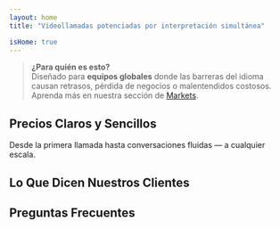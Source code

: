 ```yaml
---
layout: home
title: "Videollamadas potenciadas por interpretación simultánea"

isHome: true
---
```


<!-- text="Videollamadas potenciadas por traducción simultánea de voz." -->
<!-- text="Las aulas tardan años; InterMind ofrece comprensión en tiempo real hoy, en todos los idiomas." -->
<!-- text="Reuniones por video **multilingües** con interpretación de **voz**" -->
<!-- title="Reuniones por video con interpretación **en vivo**" -->

<HeroSection
title="Reúnase en **Cualquier** Idioma"
text="Hable en su idioma nativo. Escuche a todos los demás — como si también lo hablaran.">

<AuthButton text="Escuche la diferencia" buttonClass="brand"/>
<!-- <ContactFormModalNav buttonText="Solicitar una Demo"/>
<NavButton to="#pricing" buttonClass="alt" buttonLabel="Precios" /> -->
</HeroSection>

> **¿Para quién es esto?**  
> Diseñado para **equipos globales** donde las barreras del idioma causan retrasos, pérdida de negocios o malentendidos costosos. Aprenda más en nuestra sección de [Markets](./product/markets).

<span id="1"></span>
<FeatureBlock :card="{
  title: 'Traducción ≠ Comprensión. Esto es lo siguiente.',
  details: 'Sin importar el idioma, **su voz es escuchada — y comprendida** — como si compartieran la misma lengua.',
    items: [
      '⚡︎ De forma natural, en [tiempo real](/product/how-it-works), y sin subtítulos ni retrasos.',
      '✧ La interpretación potenciada por IA captura el tono, la intención y la terminología específica de la industria.',
    ],
  link: './product/what-is-intermind',
  src: {
    light: '/1.png',
    dark: '/1.png',
  },
  inversion: false
}" />

<span id="2"></span>
<FeatureBlock :card="{
    title: 'La Mente Dentro de Sus Reuniones',
    details: 'InterMind convierte cada llamada multilingüe en conocimiento claro y consultable.',
    items: [
      '🔍 **Pregunte cualquier cosa** — la IA encuentra respuestas **en todas sus reuniones**.',
      '✧ Extrae automáticamente tareas, responsables y fechas límite.',
      '✧ Resume los puntos clave en cualquier idioma — instantáneamente.',
    ],
    link: '/product/how-it-works#🧩-deep-memory-deep-understanding',
    src: {
      light: '/2l.png',
      dark: '/2d.png',
    },
    inversion: true
  }" />

<span id="3"></span>
<FeatureBlock :card="{
    title: 'Diseñado para Reuniones Serias — No Solo para Charlar',
    details: 'InterMind es una **plataforma de videollamadas de nivel profesional**, no un complemento o plugin ligero.',
    items: [
      '✧ Resolución 1080p, supresión inteligente de ruido, programación, moderación, compartir pantalla, grabación, subtitulado, chat entre participantes e integración con calendario — todo incluido, listo para usar.',
    ],
    link: '/product/how-it-works',
    src: {
      light: '/3.png',
      dark: '/3.png',
    },
    inversion: false
  }" />

<span id="4"></span>
<FeatureBlock
  :card="{
    title: 'Privacidad Donde Importa',
    details:
      'InterMind está construido para conversaciones críticas de confianza — donde la privacidad y el control son más importantes.',
    items: [
      '⚡︎ [Enrutamiento de privacidad basado en regiones](/product/privacy-architecture) — UE, EE. UU., SE Asia',
      '✧ **Cero entrenamiento de datos**. Sin acceso de terceros.'
    ],
    link: '/product/privacy-architecture',
    src: {
      light: '/4.png',
      dark: '/4.png',
    },
    inversion: true
  }"
/>

<span id="Pricing"></span>

## Precios Claros y Sencillos

Desde la primera llamada hasta conversaciones fluidas — a cualquier escala.

<PricingPlans :plans="[
  {
    title: '**Básico** 1 usuario',
    price: '**Gratis**',
    details: '25 reuniones gratuitas',
    items: [
      'Reuniones de video para **100** participantes [💬](#3)',
      '**30** GB de almacenamiento compartido por usuario',
      'Búsqueda en todas tus reuniones [💬](#2)',
      'Interpretación simultánea [💬](#1)',
    ],
  },
  {
    title: '**Pro** 1-99 usuarios',
    price: '**$20** /mes/usuario, facturado anualmente',
    details: 'o $25 facturado mensualmente',
    items: [
      'Reuniones de video para **150** participantes [💬](#3)',
      '**2** TB de almacenamiento compartido por usuario',
      'Búsqueda en todas tus reuniones [💬](#2)',
      'Interpretación simultánea [💬](#1)',
    ],
  },
  {
    title: '**Empresarial** 1-250 usuarios',
    price: '**Precio personalizado**',
    details: 'Diseñado para la privacidad',
    items: [
      'Reuniones de video para **500** participantes [💬](#3)',
      '**5** TB de almacenamiento compartido por usuario',
      'Búsqueda en todas tus reuniones [💬](#2)',
      'Interpretación simultánea [💬](#1)',
      '**Enrutamiento de privacidad por región** [💬](#4)',
      '**Colega IA**. Parece humano. Suena natural. (versión-⍺)',
    ],
  }
]">
<AuthButton text="Prueba gratis" buttonClass="alt"/>
<AuthButton text="Comprar ahora" buttonClass="brand"/>
<ContactFormModalNav buttonText="Habla con nuestro equipo" buttonClass="alt"/>
</PricingPlans>

<span id="Testimonials"></span>

## Lo Que Dicen Nuestros Clientes

<AutoScrollTestimonials testimonialsUrl="/testimonials.json"/>

<span id="FAQ"></span>

## Preguntas Frecuentes

<AccordionGroup :items="
[
  {
    q: '¿Qué es un usuario con licencia y qué es un Participante?',
    a: 'Un *usuario con licencia* tiene una licencia gratuita o de pago y puede programar reuniones dentro de los límites de su plan. Los *Participantes* son los invitados — **no necesitan una cuenta o licencia** para unirse y pueden conectarse desde cualquier dispositivo **gratuitamente**.'
  },
  {
    q: '¿Cuántas personas pueden usar una licencia de InterMind?',
    a: 'Cada *usuario con licencia* puede organizar **reuniones ilimitadas**. Si varios miembros del equipo necesitan organizar reuniones simultáneamente, cada uno necesitará su propia licencia.'
  },
  {
    q: '¿Cuál es la duración máxima de una reunión?',
    a: 'Las reuniones pueden durar hasta **24 horas** en todos los planes.'
  },
  {
    q: '¿Hay un límite en el número de reuniones que puedo organizar?',
    a: 'El plan *Free Basic* incluye **25 reuniones gratuitas**. Los planes *Pro* y *Business* ofrecen reuniones ilimitadas con más participantes y control.'
  },
  {
    q: '¿Cómo garantiza InterMind la privacidad y seguridad de los datos?',
    a: 'InterMind es **privado por diseño**. Todos los datos se procesan y almacenan en la región que selecciones — *UE, EE. UU. o Asia*. Cumplimos con **GDPR, CCPA y UAE PDPL**, y **nunca usamos tu contenido** para entrenamiento o acceso de terceros. El **enrutamiento de privacidad basado en región** está disponible en el plan *Business*.'
  },
  {
    q: '¿Puedo probar InterMind antes de comprar un plan?',
    a: 'Absolutamente. El plan *Free Basic* te da acceso completo a las funciones principales con **25 reuniones gratuitas** — incluyendo **interpretación simultánea** y **búsqueda de reuniones**. No se requiere tarjeta de crédito. Actualiza cuando quieras.'
  },
  {
    q: '¿Qué pasa si necesito ayuda o soporte?',
    a: 'El soporte está disponible a través de nuestro **centro de ayuda**, **correo electrónico** y **chat en vivo**. Los usuarios *Business* obtienen **soporte prioritario** con un contacto dedicado.'
  },
  {
    q: '¿Cómo gestiono mi suscripción (actualizar, reducir o cancelar)?',
    a: 'Puedes cambiar tu plan en cualquier momento a través de la **configuración de tu cuenta**. Los cambios surten efecto **inmediatamente**. Para cancelaciones, los *planes mensuales* se cancelan al final del ciclo de facturación. Los *planes anuales* se pueden cancelar con un **reembolso prorrateado**.'
  },
  {
    q: '¿Qué idiomas admite InterMind para interpretación?',
    a: 'Admitimos **más de 100 idiomas** con interpretación en tiempo real. La lista sigue creciendo — consulta nuestro sitio web para actualizaciones.'
  },
  {
    q: '¿Puedo usar InterMind para webinars o eventos grandes?',
    a: 'Sí. Los planes *Pro* y *Business* son ideales para **reuniones grandes y webinars** — con soporte para hasta **500 participantes** en *Business*.'
  }
]
"/>